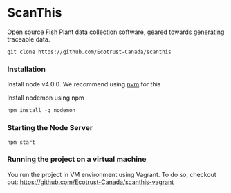 # ScanThis

Open source Fish Plant data collection software, geared towards generating traceable data.

```
git clone https://github.com/Ecotrust-Canada/scanthis
```

### Installation

Install node v4.0.0. We recommend using [nvm](https://github.com/creationix/nvm) for this 

Install nodemon using npm
```
npm install -g nodemon
```

### Starting the Node Server
```
npm start
```

### Running the project on a virtual machine

You run the project in VM environment using Vagrant. To do so, checkout out: https://github.com/Ecotrust-Canada/scanthis-vagrant
